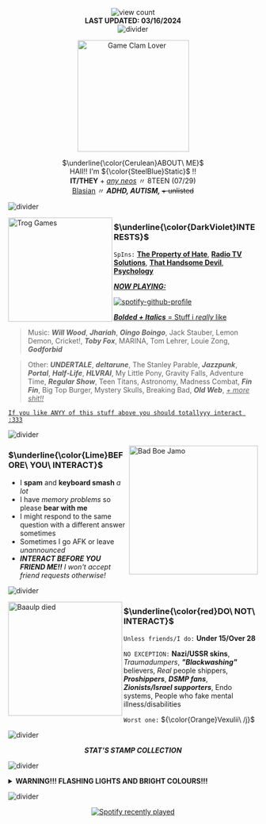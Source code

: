 <!--- ![](https://komarev.com/ghpvc/?username=statice&color=657cc2&style=plastic&label=View+Count+:3)-->
<!---sorry to anyone trying to take inspo from this, it's formatted horribly >_< PLEASE know html before doing this shit i actually hated it-->
<p align="center">
  <img src="https://komarev.com/ghpvc/?username=stat-ice&amp;color=657cc2&amp;style=plastic&amp;label=View+Count+:3" alt="view count"><br><b>LAST UPDATED: 03/16/2024</b><br><img src="https://drive.google.com/uc?id=1UrIJ6lMT6qlFvfTguS-dTaQXHGpzPafX" alt="divider">
</p>

<div align="center">
  <img src="https://drive.google.com/uc?id=1twztJNw7EI_2lV6N4UZamblt1GEoviAv" alt="Game Clam Lover" height=225px>
</div>

<p align="center">
  $\underline{\color{Cerulean}ABOUT\ ME}$<br>HAII!! I'm ${\color{SteelBlue}Static}$ !!<br><b>IT/THEY</b> + <em><ins>any neos</ins></em> 〃 8TEEN (07/29)<br><ins>Blasian</ins> 〃 <b><em>ADHD, AUTISM, </em></b><s>+ unlisted</s>
</p>

![divider](https://drive.google.com/uc?id=17VSkgz022vyQs_dWyKKP-G4o6fncc1rY)

<div>
  <img align="left" src="https://drive.google.com/uc?id=1lFZ5kvIshr11cRQSaYZwdurPpsJBBO6q" alt="Trog Games" height=210px>
</div>

### $\underline{\color{DarkViolet}INTERESTS}$

`SpIns:`  [**The Property of Hate**](https://jolleycomics.com/TPoH/The_Hook/1), [**Radio TV Solutions**](https://www.twitch.tv/team/wrtv), [**That Handsome Devil**](https://open.spotify.com/artist/3MIk8tAIzBQ5iZWmlVLCCT), <ins>**Psychology**</ins>

<ins>**_NOW PLAYING:_**</ins>

[![spotify-github-profile](https://spotify-github-profile.vercel.app/api/view?uid=6tbj2uxr45rlt0zg2vcn4lwd6&cover_image=true&theme=novatorem&show_offline=true&background_color=657cc2&interchange=false&bar_color=ffffff&bar_color_cover=false)](https://spotify-github-profile.vercel.app/api/view?uid=6tbj2uxr45rlt0zg2vcn4lwd6&redirect=true)

<ins>**_Bolded + Italics_** = Stuff i *really* like</ins>

> Music: **_Will Wood_**, **_Jhariah_**, **_Oingo Boingo_**, Jack Stauber, Lemon Demon, Cricket!, **_Toby Fox_**, MARINA, Tom Lehrer, Louie Zong, **_Godforbid_**

> Other: **_UNDERTALE_**, **_deltarune_**, The Stanley Parable, **_Jazzpunk_**, **_Portal_**, **_Half-Life_**, **_HLVRAI_**, My Little Pony, Gravity Falls, Adventure Time, **_Regular Show_**, Teen Titans, Astronomy, Madness Combat, **_Fin Fin_**, Big Top Burger, Mystery Skulls, Breaking Bad, **_Old Web_**, <ins>*+ more shit!!*</ins> 

<ins> `If you like ANYY of this stuff above you should totallyyy interact :333` </ins>



![divider](https://drive.google.com/uc?id=17VSkgz022vyQs_dWyKKP-G4o6fncc1rY)

<div>
  <img align="right" src="https://drive.google.com/uc?id=1BhSojW9ZhCoU1cegVnr_4vZT0LDeMG2q" alt="Bad Boe Jamo" height=260px>
</div>

### $\underline{\color{Lime}BEFORE\ YOU\ INTERACT}$

- I **spam** and **keyboard smash** _a lot_
- I have _memory problems_ so please **bear with me**
- I might respond to the same question with a different answer sometimes
- Sometimes I go AFK or leave _unannounced_
- ***INTERACT BEFORE YOU FRIEND ME!!*** *I won't accept friend requests otherwise!*
 
![divider](https://drive.google.com/uc?id=17VSkgz022vyQs_dWyKKP-G4o6fncc1rY)

<div>
  <img align="left" src="https://drive.google.com/uc?id=1-M_k_KD858ArE9nxw4UgHdWkRpJsZ6EZ" alt="Baaulp died" height=230px>
</div>

### $\underline{\color{red}DO\ NOT\ INTERACT}$

`Unless friends/I do:` **Under 15/Over 28**

`NO EXCEPTION:` **Nazi/USSR skins**, _Traumadumpers_, **_"Blackwashing"_** believers, _Real_ people shippers, **_Proshippers_**, **_DSMP fans_**, **_Zionists/Israel supporters_**, Endo systems, People who fake mental illness/disabilities

`Worst one:` ${\color{Orange}Vexulii\ /j}$

![divider](https://drive.google.com/uc?id=1UrIJ6lMT6qlFvfTguS-dTaQXHGpzPafX)

<p align="center">
  <em><b>STAT'S STAMP COLLECTION</b></em>
</p>

![divider](https://drive.google.com/uc?id=17VSkgz022vyQs_dWyKKP-G4o6fncc1rY)

<details>
<summary><b>WARNING!!! FLASHING LIGHTS AND BRIGHT COLOURS!!!</b></summary>
<br>
re-adding my stamps... i have over 300 in my drive.......

> `hey look at these stamps i made (f2u)`

![Baaulp nation](https://drive.google.com/uc?id=1iSWyDQo_O2Uqk6uQIvv701E1AVUqb0_P)
![Bibi](https://drive.google.com/uc?id=1dQdzyoP8nquwdmOr8isxHxdMH8uavKPi)
![Big warp](https://drive.google.com/uc?id=1yOpXQW9leHd_E0xZQAxt8cR7U2YyS2Rl)
![Clone High intro](https://drive.google.com/uc?id=1xEoQU0UbhVW6rY7v3gFX_cjArlhRZ7j4)
![Click](https://drive.google.com/uc?id=1dvGv4HJdglrLWQfi3Bc_ysjIiHITiOld)
![Walter White Phone](https://drive.google.com/uc?id=1FQWviq7WblzjEP9J-TBCQ2a63VK3Y7d_)
![Is a restaurant](https://drive.google.com/uc?id=1P8tCowHdwMEli0azz7_ty5rDQIFQf-RZ)
![Is NOT a restaurant](https://drive.google.com/uc?id=1bF_MWg_IGTsm2IVWjOZTDEPXDiaszicR)
![Joshua](https://drive.google.com/uc?id=1lk2M2sjqMfZYNTI6COZnwHEodPbZZ2dQ)
![Mira fish](https://drive.google.com/uc?id=1CTTB8gBEP-MHmYybtPJxOymjfxQjqT5U)
![Orbulus Raymond](https://drive.google.com/uc?id=1PrQxbNEApR59pcmJ6J2Z5KStRRgq8Wud)
![BRBA poster](https://drive.google.com/uc?id=1Xx07BBgG_7U4Frjk7h-QgNHA_T3XkEYy)
![Socpens Superhell](https://drive.google.com/uc?id=19Aa6ZDaguzWrmBiFdW9ovQ7lIGkZhnTd)
![RGB Suits](https://drive.google.com/uc?id=1w5txDNSavnymiXi_meqFHQ8t_fpuYDWK)
![Pewpew](https://drive.google.com/uc?id=1oRCVfStxYwINi-uF0Qkfj1fQFHKI3dWf)
![Ruin my store](https://drive.google.com/uc?id=1DAPI7FCv6hmHTbaGSuGJ-pt2MqPMtXod)
![Ruin my life](https://drive.google.com/uc?id=1Lqkw3jzgkOYA05zCP-tzNb-O8Ezh9131)
![Periwinkle Poppy Fan](https://drive.google.com/uc?id=1maJnzCPMQPmjMWAbHLTtIcxzhrXpwGh2)
![THGTH](https://drive.google.com/uc?id=1_AUIWbQKjOYIEAR6M8h-E5RuxfzlRWfQ)
![YPAS](https://drive.google.com/uc?id=1SdgPStlGzAJGEqwwpDrgducoOCc8UYE-)

> `ok now look at stamps i didn't make`

![3ds logo](https://drive.google.com/uc?id=1JgirdL90vClS9JiarvuQP4EpO7enzIdy)
![dreamscape](https://drive.google.com/uc?id=1YFcGwuuVeoCh66eG4wK3EC4U2OFkf9NE)
![didn't survive 2016](https://drive.google.com/uc?id=13f07JNOelAZlrtjI8_ccP0bIkN25pFI7)
![asexual](https://drive.google.com/uc?id=15FFGUI2xNGeLB3iYg9BAYXzmgrOQaRpO)
![agender](https://drive.google.com/uc?id=1UZsga6Dzju-RDqe-MA7EgYdn9KN74yEc)
![stop alphys hate](https://drive.google.com/uc?id=1sC368ZEXz7fwtD9QQZtH1bGSJ64xm627)
![annoying dog](https://drive.google.com/uc?id=1jv8LcdMydQAtX2T4eSG-hsOYmgN__Abw)
![lethal weapon](https://drive.google.com/uc?id=1Dz1EZiqRQYjscoVP3JSx0nUABefzh_59)
![ant](https://drive.google.com/uc?id=1qJYp1RPCqdv077XeyOKV3WQWVH4i3uq4)
![art](https://drive.google.com/uc?id=1a--eBjp_Ii9MP_O4gna8wqsy5X7oBrFo)
![artist](https://drive.google.com/uc?id=1jQM4sYb7LMu8afitAzeR-eTkUFpZHRFS)
![ADHD](https://drive.google.com/uc?id=1kqRF7_dh3bq-lg49YQqwKBW_CV1mXHYO)
![3ds owner](https://drive.google.com/uc?id=1gjD1Cdra7hN4Akp-0l84GoayonHD21AH)
![animal crossing](https://drive.google.com/uc?id=1ot1LTQB66sRUCMXSUwb34UzwG3qXXEJY)
![anti ai art](https://drive.google.com/uc?id=11zhrwf19-t7uh22KLoDm827zenyL84GD)
![anti hitting kids](https://drive.google.com/uc?id=1QCXvQ7mh3pJCMZ7a6NsBPQ9ByD1qWf-R)
![aperture](https://drive.google.com/uc?id=1nIgbujR1_cKhtBUVBCcb8pmWz4bQ7Swk)
![apple lover](https://drive.google.com/uc?id=199n89Aql0syQupBG64FGK6daUNx1hBeR)
![aroace](https://drive.google.com/uc?id=1Nyj14DXVQZpYrVqDPJVhZCoy2dv8cC9V)
![autism](https://drive.google.com/uc?id=1PqYqozsbjj7GptVYxIUl4VVlI6CKcxws)
![atari](https://drive.google.com/uc?id=1G9Q15Vw9Ywk_uoJeY3HS23p4alDNOgS9)
![adventure time intro](https://drive.google.com/uc?id=1i2zjztB1y1RiylKxxGi6NWFaAKV876mB)
![avgn gun](https://drive.google.com/uc?id=1qsWhaMym7FN0qO-nAg_3jJEQ8bHv8YmS)
![bad apple](https://drive.google.com/uc?id=1Kzu6045ShK82Rs_kfwgFmH6SIJoAiEu6)
![ferngully batty](https://drive.google.com/uc?id=1MpkihmCPAptsEWzZeTvIJCoJadOEOHLK)
![bejeweled](https://drive.google.com/uc?id=1mae54ohNpWckWRVUC0OhkRWqAps2CHk3)
![belongs in the trash](https://drive.google.com/uc?id=14a_MncmHjFj0FPxbo7VrBBDEOtF_Pap3)
![bill statue](https://drive.google.com/uc?id=1Sk1cZDQMDtpnZydP5UD5uYvxqTw91YXn)
![blasian](https://drive.google.com/uc?id=1zKE6Dj8ozvcrdnoWf5h8lilEaX68Bj6j)
![block if creepy](https://drive.google.com/uc?id=1_DsEE1hjGZCtsgNK1qxtnzEheegZ2FjQ)
![bon lick](https://drive.google.com/uc?id=1dvynD8jvijxKt7KrsjFyN2p8Pez9Uc3J)
![book of life smooch](https://drive.google.com/uc?id=1H9zOwgM1wjlub0B9foN0FeMfg1OKamJR)
![botw intro](https://drive.google.com/uc?id=12HajQHA0pfxIvnB4Hf_NKeBAoknymeV0)
![bubble buddy sip](https://drive.google.com/uc?id=1F79HrL1Hd9E1vQyRegeynXLIbQdG5dDD)
![lemon house burn](https://drive.google.com/uc?id=1_pXZSYUyRR6THxkt9tcxMVJblaiFLgX6)
![burst nurst](https://drive.google.com/uc?id=10QNVOBcDxuZShN5jtP2g9UyekU6gj_-w)
![](https://drive.google.com/uc?id=)
![](https://drive.google.com/uc?id=)
![](https://drive.google.com/uc?id=)
![](https://drive.google.com/uc?id=)
![](https://drive.google.com/uc?id=)
![](https://drive.google.com/uc?id=)
![](https://drive.google.com/uc?id=)
![](https://drive.google.com/uc?id=)
![](https://drive.google.com/uc?id=)
![](https://drive.google.com/uc?id=)
![](https://drive.google.com/uc?id=)
![](https://drive.google.com/uc?id=)
![](https://drive.google.com/uc?id=)
![](https://drive.google.com/uc?id=)
![](https://drive.google.com/uc?id=)
![](https://drive.google.com/uc?id=)

</details>

![divider](https://drive.google.com/uc?id=1UrIJ6lMT6qlFvfTguS-dTaQXHGpzPafX)

<div align="center">
  <a href="https://open.spotify.com/user/6tbj2uxr45rlt0zg2vcn4lwd6"><img src="https://spotify-recently-played-readme.vercel.app/api?user=6tbj2uxr45rlt0zg2vcn4lwd6&amp;count=5&amp;width=800" alt="Spotify recently played"></a>
</div>

